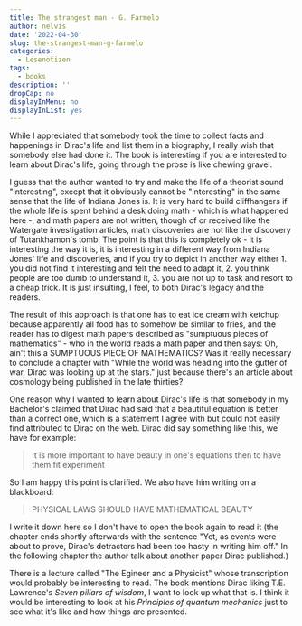 ```yaml
---
title: The strangest man - G. Farmelo
author: nelvis
date: '2022-04-30'
slug: the-strangest-man-g-farmelo
categories:
  - Lesenotizen
tags:
  - books
description: ''
dropCap: no
displayInMenu: no
displayInList: yes
---
```


While I appreciated that somebody took the time to collect facts and happenings in Dirac's life and list them in a biography, I really wish that somebody else had done it. The book is interesting if you are interested to learn about Dirac's life, going through the prose is like chewing gravel.

I guess that the author wanted to try and make the life of a theorist sound "interesting", except that it obviously cannot be "interesting" in the same sense that the life of Indiana Jones is. It is very hard to build cliffhangers if the whole life is spent behind a desk doing math - which is what happened here -, and math papers are not written, though of or received like the Watergate investigation articles, math discoveries are not like the discovery of Tutankhamon's tomb. The point is that this is completely ok - it is interesting the way it is, it is interesting in a different way from Indiana Jones' life and discoveries, and if you try to depict in another way either 1. you did not find it interesting and felt the need to adapt it, 2. you think people are too dumb to understand it, 3. you are not up to task and resort to a cheap trick. It is just insulting, I feel, to both Dirac's legacy and the readers.

The result of this approach is that one has to eat ice cream with ketchup because apparently all food has to somehow be similar to fries, and the reader has to digest math papers described as "sumptuous pieces of mathematics" - who in the world reads a math paper and then says: Oh, ain't this a SUMPTUOUS PIECE OF MATHEMATICS? Was it really necessary to conclude a chapter with "While the world was heading into the gutter of war, Dirac was looking up at the stars." just because there's an article about cosmology being published in the late thirties?

One reason why I wanted to learn about Dirac's life is that somebody in my Bachelor's claimed that Dirac had said that a beautiful equation is better than a correct one, which is a statement I agree with but could not easily find attributed to Dirac on the web. Dirac did say something like this, we have for example:
> It is more important to have beauty in one's equations then to have them fit experiment

So I am happy this point is clarified. We also have him writing on a blackboard:
> PHYSICAL LAWS SHOULD HAVE MATHEMATICAL BEAUTY

I write it down here so I don't have to open the book again to read it (the chapter ends shortly afterwards with the sentence "Yet, as events were about to prove, Dirac's detractors had been too hasty in writing him off." In the following chapter the author talk about another paper Dirac published.)

There is a lecture called "The Egineer and a Physicist" whose transcription would probably be interesting to read. The book mentions Dirac liking T.E. Lawrence's  *Seven pillars of wisdom*, I want to look up what that is. I think it would be interesting to look at his *Principles of quantum mechanics* just to see what it's like and how things are presented.